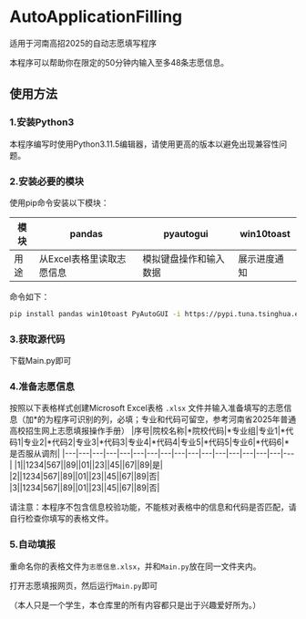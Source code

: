 # AutoApplicationFilling
适用于河南高招2025的自动志愿填写程序

本程序可以帮助你在限定的50分钟内输入至多48条志愿信息。

## 使用方法
### 1.安装Python3

  本程序编写时使用Python3.11.5编辑器，请使用更高的版本以避免出现兼容性问题。

### 2.安装必要的模块

  使用pip命令安装以下模块：

  |模块|pandas|pyautogui|win10toast|
  |---|---|---|---|
  |用途|从Excel表格里读取志愿信息|模拟键盘操作和输入数据|展示进度通知|

  命令如下：

```sh
pip install pandas win10toast PyAutoGUI -i https://pypi.tuna.tsinghua.edu.cn/simple
```

### 3.获取源代码

  下载Main.py即可

### 4.准备志愿信息

  按照以下表格样式创建Microsoft Excel表格 `.xlsx` 文件并输入准备填写的志愿信息（加*的为程序可识别的列，必填；专业和代码可留空，参考河南省2025年普通高校招生网上志愿填报操作手册）
  |序号|院校名称|*院校代码|*专业组|专业1|*代码1|专业2|*代码2|专业3|*代码3|专业4|*代码4|专业5|*代码5|专业6|*代码6|*是否服从调剂|
  |---|---|---|---|---|---|---|---|---|---|---|---|---|---|---|---|---|
  |1||1234|567||89||01||23||45||67||89|是|
  |2||1234|567||89||01||23||45||67||89|否|
  |3||1234|567||89||01||23||45||67||89|否|

  请注意：本程序不包含信息校验功能，不能核对表格中的信息和代码是否匹配，请自行检查你填写的表格文件。

### 5.自动填报

  重命名你的表格文件为`志愿信息.xlsx`，并和`Main.py`放在同一文件夹内。
  
  打开志愿填报网页，然后运行`Main.py`即可

（本人只是一个学生，本仓库里的所有内容都只是出于兴趣爱好所为。）
